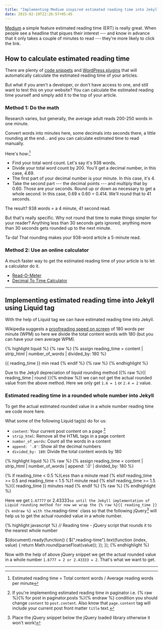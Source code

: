 ```yaml
---
title: "Implementing Medium inspired estimated reading time into Jekyll"
date: 2015-02-19T22:26:57+05:45
---
```


[Medium](//medium.com/the-story/read-time-and-you-bc2048ab620c) a simple feature estimated reading time (ERT) is really great. When people see a headline that piques their interest --- and know in advance that it only takes a couple of minutes to read --- they're more likely to click the link.

## How to calculate estimated reading time

There are plenty of [code snippets](https://github.com/search?q=reading+time) and [WordPress plugins](http://wordpress.org/search/reading+time) that will automatically calculate the estimated reading time of your articles.

But what if you aren't a developer, or don't have access to one, and still want to test this on your website? You can calculate the estimated reading time yourself and simply add it to the top of your article.

### Method 1: Do the math

Research varies, but generally, the average adult reads 200-250 words in one minute.

Convert words into minutes here, some decimals into seconds there, a little rounding at the end... and you can calculate estimated time to read manually.

Here's how:[^ertmath]

* Find your total word count. Let's say it's 938 words.
* Divide your total word count by 200. You'll get a decimal number, in this case, 4.69.
* The first part of your decimal number is your minute. In this case, it's 4.
* Take the second part --- the decimal points --- and multiply that by 0.60. Those are your seconds. Round up or down as necessary to get a whole second. In this case, 0.69 x 0.60 = 0.414. We'll round that to 41 seconds.

The result? 938 words = a 4 minute, 41 second read.

But that's really specific. Why not round that time to make things simpler for your reader? Anything less than 30 seconds gets ignored; anything more than 30 seconds gets rounded up to the next minute.

Ta-da! That rounding makes your 938-word article a 5-minute read.

### Method 2: Use an online calculator

A much faster way to get the estimated reading time of your article is to let a calculator do it.

* [Read-O-Meter](http://niram.org/read/)
* [Decimal To Time Calculator](http://www.calculatorsoup.com/calculators/time/decimal-to-time-calculator.php)

---

## Implementing estimated reading time into Jekyll using Liquid tag

With the help of Liquid tag we can have estimated reading time into Jekyll.

Wikipedia suggests a [proofreading speed on screen](http://en.wikipedia.org/wiki/Words_per_minute#Reading_and_comprehension) of 180 words per minute (WPM) so here we divide the total content words with 180 (but you can have your own average WPM).

{% highlight liquid %}
{% raw %}
{% assign reading_time = content | strip_html | number_of_words | divided_by: 180 %}

{{ reading_time }} min read
{% endif %}
{% raw %}
{% endhighlight %}

Due to the Jekyll depreciation of liquid rounding method ({% raw %}{{ reading_time | round }}{% endraw %}) we can not get the actual rounded value from the above method. Here we only get `1.6 = 1` or `2.4 = 2` value. 

### Estimated reading time in a rounded whole number into Jekyll

To get the actual estimated rounded value in a whole number reading time we code more here.

What some of the following Liquid tag(s) do for us:

* `content`: Your current post content on a page [^content]
* `strip_html`: Remove all the HTML tags in a page content
* `number_of_words`: Count all the words in a content
* `append: '.0'`: Show all the decimal numbers
* `divided_by: 180`: Divide the total content words by 180

{% highlight liquid %}
{% raw %}
{% assign reading_time = content | strip_html | number_of_words | append: '.0' | divided_by: 180 %}

{% if reading_time < 0.5 %}Less than a minute read
{% elsif reading_time >= 0.5 and reading_time < 1.5 %}1 minute read
{% elsif reading_time >= 1.5 %}<span class="reading-time">{{ reading_time }}</span> minutes read
{% endif %}
{% raw %}
{% endhighlight %}

Here we get `1.67777` or 2.43333` so until the Jekyll implementation of Liquid rounding method for now we wrap the {% raw %}{{ reading_time }}{% endraw %} with the `.reading-time` class so that the following jQuery[^jquery] will help us to get the actual rounded value in a whole number.
 
{% highlight javascript %}
// Reading time - jQuery script that rounds it to the nearest whole number

$(document).ready(function() {
    $(".reading-time").text(function (index, value) {
      return Math.round(parseFloat(value));
    });
});
{% endhighlight %}

Now with the help of above jQuery snippet we get the actual rounded value in a whole number `1.6777 = 2 or 2.43333 = 2`. That's what we want to get.

---

[^ertmath]: Estimated reading time = Total content words / Average reading words per minute

[^content]: If you're implementing estimated reading time in paginator i.e. {% raw %}{% for post in paginator.posts %}{% endraw %} condition you should change `content` to `post.content`. Also know that `page.content` tag will include your current post front matter `title` text.

[^jquery]: Place the jQuery snippet below the jQuery loaded library otherwise it won't work!
